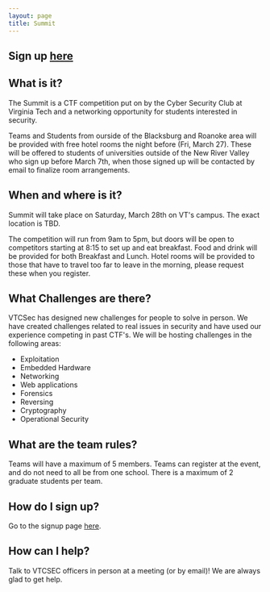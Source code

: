 ```yaml
---
layout: page
title: Summit
---
```


## Sign up <a href="https://forms.gle/My5QAJYoTzEd1TuQ9">here</a>

## What is it?

The Summit is a CTF competition put on by the Cyber Security Club at Virginia Tech and a networking opportunity for students interested in security.

Teams and Students from ourside of the Blacksburg and Roanoke area will be provided with free hotel rooms the night before (Fri, March 27). These will be offered to students of universities outside of the New River Valley who sign up before March 7th, when those signed up will be contacted by email to finalize room arrangements.

## When and where is it?

Summit will take place on Saturday, March 28th on VT's campus. The exact location is TBD.

The competition will run from 9am to 5pm, but doors will be open to competitors starting at 8:15 to set up and eat breakfast. Food and drink will be provided for both Breakfast and Lunch. Hotel rooms will be provided to those that have to travel too far to leave in the morning, please request these when you register.

## What Challenges are there?

VTCSec has designed new challenges for people to solve in person.  We have created challenges related
to real issues in security and have used our experience competing in past CTF's.  We will be hosting challenges
in the following areas:

* Exploitation
* Embedded Hardware
* Networking
* Web applications
* Forensics
* Reversing
* Cryptography
* Operational Security


## What are the team rules?

Teams will have a maximum of 5 members. Teams can register at the event, and do not need to all be from one school. There is a maximum of 2 graduate students per team.

## How do I sign up?

Go to the signup page <a href="https://goo.gl/forms/5AM9KMOAKoDOsVXF2">here</a>.

## How can I help? 
Talk to VTCSEC officers in person at a meeting (or by email)! We are always glad to get help.  
